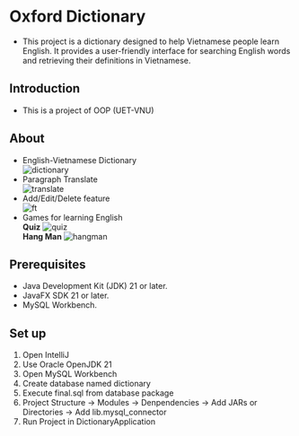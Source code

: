 # Oxford Dictionary
- This project is a dictionary designed to help Vietnamese people learn English. It provides a user-friendly interface for searching English words and retrieving their definitions in Vietnamese.

## Introduction
- This is a project of OOP (UET-VNU)

## About
- English-Vietnamese Dictionary
<br> ![dictionary](https://media.giphy.com/media/xiIbzpKdJxfq2qEqsf/giphy.gif)
- Paragraph Translate
<br> ![translate](https://media.giphy.com/media/0KM5UsscBneoqcYqfi/giphy.gif)
- Add/Edit/Delete feature
<br> ![ft](https://media.giphy.com/media/rCnp57jNHoCcFvG0fu/giphy.gif)
- Games for learning English
<br> **Quiz** ![quiz](https://media.giphy.com/media/v1.Y2lkPTc5MGI3NjExcm9keWwydXJyaGtnbGVnOTZtejQ3cTNwMXRlMDNsYzZlaW8yNjE2NiZlcD12MV9pbnRlcm5hbF9naWZfYnlfaWQmY3Q9Zw/9j0Whjptd0m5zh0bTR/giphy.gif)
<br> **Hang Man** ![hangman](https://media.giphy.com/media/JoNSvspG5En6o5r46l/giphy.gif)

## Prerequisites
- Java Development Kit (JDK) 21 or later.
- JavaFX SDK 21 or later.
- MySQL Workbench.

## Set up
1. Open IntelliJ
2. Use Oracle OpenJDK 21
3. Open MySQL Workbench
4. Create database named dictionary
5. Execute final.sql from database package 
6. Project Structure -> Modules -> Denpendencies -> Add JARs or Directories -> Add lib.mysql_connector
7. Run Project in DictionaryApplication

